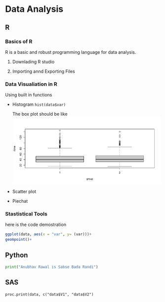 # Data Analysis

## R

### Basics of R

R is a basic and robust programming language for data analysis. 

1. Downlading R studio

2. Importing annd Exporting Files

   


### Data Visualiation in R

Using built in functions

- Histogram `hist(data$var)`
  
  The box plot should be like
  !["The box plot should be like"]('/../Rplot.png)

- Scatter plot
- Piechat
  
### Stastistical Tools
here is the code demostration

```R
ggplot(data, aes(x = "var", y= (var)))+
geompoint()+
```

## Python

```python
print("Anubhav Rawal is Sabse Bada Randi")
```

## SAS
```sas
proc.print(data, c("data$V1", "data$V2")
```

